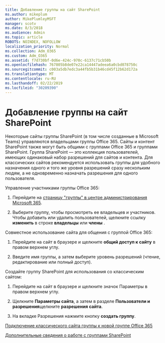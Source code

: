 ```yaml
---
title: Добавление группы на сайт SharePoint
ms.author: mikeplum
author: MikePlumleyMSFT
manager: scotv
ms.date: 8/3/2018
ms.audience: Admin
ms.topic: article
ROBOTS: NOINDEX, NOFOLLOW
localization_priority: Normal
ms.collection: Adm_O365
ms.custom: Adm_O365
ms.assetid: f7d730bf-0d6e-424c-970c-6137c71cb50b
ms.openlocfilehash: 767805b8de07e22ca14447adeea6a0cbd078750c
ms.sourcegitcommit: c003a5db7edc3a44fb5b31b46cd45f12b62d172a
ms.translationtype: MT
ms.contentlocale: ru-RU
ms.lasthandoff: 02/22/2019
ms.locfileid: "30209390"
---
```

# <a name="add-a-group-to-a-sharepoint-site"></a>Добавление группы на сайт SharePoint

Некоторые сайты группы SharePoint (в том числе созданные в Microsoft Teams) управляются владельцами группы Office 365. Сайты и контент SharePoint также могут быть общими с группами Office 365 и группами SharePoint. Группа SharePoint — это коллекция пользователей, имеющих одинаковый набор разрешений для сайтов и контента. Для классических сайтов рекомендуется использовать группы для удобного назначения одного и того же уровня разрешений сразу нескольким людям, а не одновременно назначать разрешения для одного пользователя.
  
Управление участниками группы Office 365:
  
1. Перейдите на [страницу "группы" в центре администрирования Microsoft 365](https://portal.office.com/adminportal/home#/groups).
    
2. Выберите группу, чтобы просмотреть ее владельцев и участников. Чтобы добавить или удалить пользователей, щелкните ссылку **изменить** в строке **владельцы** или **члены** . 
    
Совместное использование сайта для общения с группой Office 365:
  
1. Перейдите на сайт в браузере и щелкните **общий доступ к сайту** в правом верхнем углу. 
    
2. Введите имя группы, а затем выберите уровень разрешений (чтение, редактирование или полный доступ).
    
Создайте группу SharePoint для использования со классическим сайтом:
  
1. Перейдите на сайт в браузере и щелкните значок Параметры в правом верхнем углу.
    
2. Щелкните **Параметры сайта**, а затем в разделе **Пользователи и разрешения**щелкните **разрешения сайта**.
    
3. На вкладке Разрешения нажмите кнопку **создать группу**.
    
[Подключение классического сайта группы к новой группе Office 365](https://go.microsoft.com/fwlink/?linkid=2008654)
  
[Дополнительные сведения о работе с группами SharePoint](https://go.microsoft.com/fwlink/?linkid=874658)
  

